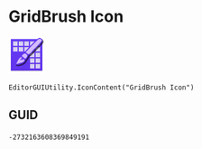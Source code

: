 # GridBrush Icon
![](/img/GridBrush%20Icon.png)

``` CSharp
EditorGUIUtility.IconContent("GridBrush Icon")
```
## GUID
```
-2732163608369849191
```
